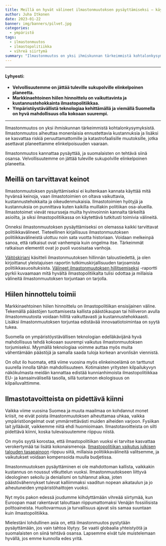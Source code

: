 ```yaml
---
title: Meillä on hyvät välineet ilmastonmuutoksen pysäyttämiseksi – käytetään niitä!
author: Juha Itkonen
date: 2023-01-22
banner: img/banners/pilvet.jpg
categories:
  - ympäristö
tags:
  - ilmastonmuutos
  - ilmastopolitiikka
  - vihreä siirtymä
summary: "Ilmastonmuutos on yksi ihmiskunnan tärkeimmistä kohtalonkysymyksistä. Velvollisuutemme on jättää tuleville sukupolville elinkelpoinen planeetta."
---
```


***

#### Lyhyesti:
* **Velvollisuutemme on jättää tuleville sukupolville elinkelpoinen planeetta.**
* **Markkinaehtoinen hiilen hinnoittelu on vaikuttavinta ja kustannustehokkainta ilmastopolitiikkaa.**
* **Ympäristöystävällistä teknologiaa kehittämällä ja viemällä Suomella on hyvä mahdollisuus olla kokoaan suurempi.**

***

Ilmastonmuutos on yksi ihmiskunnan tärkeimmistä kohtalonkysymyksistä. Ilmastonmuutos aiheuttaa monenlaisia ennustettavia kustannuksia ja lisäksi se kasvattaa riskiä peruuttamattomille ja katastrofaalisille muutoksille, jotka asettavat planeettamme elinkelpoisuuden vaaraan.

Ilmastonmuutos kannattaa pysäyttää, ja suomalaisten on tehtävä siinä osansa. Velvollisuutemme on jättää tuleville sukupolville elinkelpoinen planeetta.

## Meillä on tarvittavat keinot

Ilmastonmuutoksen pysäyttämiseksi ei kuitenkaan kannata käyttää mitä hyvänsä keinoja, vaan ilmastotoimien on oltava vaikuttavia, kustannustehokkaita ja oikeudenmukaisia. Ilmastotoimien hyötyjä ja kustannuksia on punnittava kuten kaikilla muillakin politiikan osa-alueilla. Ilmastotoimet vievät resursseja muilta hyvinvoinnin kannalta tärkeiltä asioilta, ja siksi ilmastopolitiikassa on käytettävä tutkitusti toimivia välineitä.

Onneksi ilmastonmuutoksen pysäyttämiseksi on olemassa kaikki tarvittavat politiikkavälineet. Tieteellinen kirjallisuus ilmastonmuutoksen politiikkavälineistä ulottuu noin sata vuotta historiaan. Voidaan melkeinpä sanoa, että ratkaisut ovat vanhempia kuin ongelma itse. Tärkeimmät ratkaisun elementit ovat jo puoli vuosisataa vanhoja.

[Väitöskirjani](https://helda.helsinki.fi/handle/10138/153853) käsitteli ilmastonmuutoksen hillinnän taloustiedettä, ja olen kirjoittanut yleistajuisen raportin tutkimuskirjallisuuden tarjoamista politiikkasuosituksista. [Välineet ilmastonmuutoksen hillitsemiseksi](https://ilmastoraportti.juhaitkonen.fi/index.html) -raportti pyrkii kuvaamaan mitä hyvältä ilmastopolitiikalta tulisi odottaa ja millaisia välineitä ilmastonmuutoksen torjuntaan on tarjolla.

## Hiilen hinnottelu toimii

Markkinaehtoinen hiilen hinnoittelu on ilmastopolitiikan ensisijainen väline. Tekemällä päästöjen tuottamisesta kallista päästökaupan tai hiiliveron avulla ilmastonmuutosta voidaan hillitä vaikuttavasti ja kustannustehokkaasti. Lisäksi ilmastonmuutoksen torjuntaa edistävää innovaatiotoimintaa on syytä tukea.

Suomella on ympäristöystävällisen teknologian edelläkävijänä hyvä mahdollisuus tehdä kokoaan suurempi vaikutus ilmastonmuutoksen torjumiseksi. Myymällä teknologiaa voimme auttaa myös muita vähentämään päästöjä ja samalla saada tuloja korkean arvonlisän viennistä.

On ollut ilo huomata, että viime vuosina myös elinkeinoelämä on tarttunut suurella innolla tähän mahdollisuuteen. Kotimaisten yritysten kilpailukyvyn näkökulmasta meidän kannattaa edistää kunnianhimoista ilmastopolitiikkaa EU- ja kansainvälisellä tasolla, sillä tuotannon ekologisuus on kilpailuvalttimme.

## Ilmastotavoitteista on pidettävä kiinni

Vaikka viime vuosina Suomea ja muuta maailmaa on kohdannut monet kriisit, ne eivät poista ilmastonmuutoksen aiheuttamaa uhkaa, vaikka ympäristöongelmat ovat ymmärrettävästi muiden aiheiden varjoon. Fysiikan lait jylläävät, vaikkemme niitä ehdi huomioimaan. Ilmastotavoitteista on silti pidettävä kiinni, koska tulevaisuutemme riippuu niistä.

On myös syytä korostaa, että ilmastopolitiikan vuoksi ei tarvitse kasvattaa verokertymää tai lisätä kokonaismenoja. [Ilmastopolitiikan vaikutus julkisen talouden tasapainoon](https://www.vtv.fi/app/uploads/2020/10/VTV-Selvitys-3-2020-Ilmastotavoitteet-ja-valtiontalouden-kestavyys.pdf) riippuu siitä, millaisia politiikkavälineitä valitsemme, ja vaikutukset voidaan kompensoida muulla budjetissa.

Ilmastonmuutoksen pysäyttäminen ei ole mahdottoman kallista, vaikkakin kustannus on noussut vitkuttelun vuoksi. Ilmastonmuutokseen liittyvä ideologinen sekoilu ja denialismi on tuhlannut aikaa, joten päästövähennykset tulevat kalliimmaksi vaaditun nopean aikataulun ja jo aiheutuneiden ympäristöhaittojen vuoksi.

Nyt myös pakon edessä joudumme kiihdyttämään vihreää siirtymää, kun Euroopan maat rakentavat talouttaan riippumattomaksi Venäjän fossiilisista polttoaineista. Huoltovarmuus ja turvallisuus ajavat siis samaa suuntaan kuin ilmastopolitiikka.

Mielestäni lohdullinen asia on, että ilmastonmuutos pystytään pysäyttämään, jos vain tahtoa löytyy. Se vaatii globaalia yhteistyötä ja suomalaisten on siinä tehtävä osansa. Lapsemme eivät tule muistelemaan hyvällä, jos emme kunnolla edes yritä.

